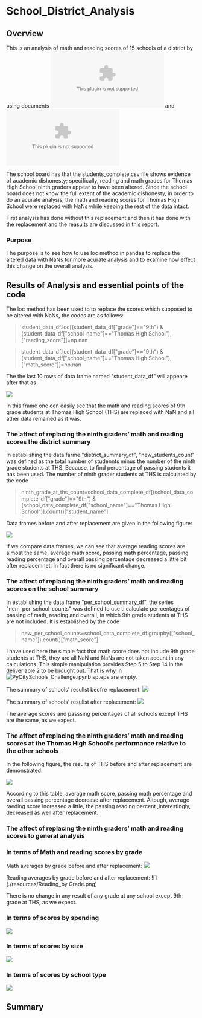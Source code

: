 # School_District_Analysis
## Overview
This is an analysis of math and reading scores of 15 schools of a district by using documents ![students_complete.csv](./resources/students_complete.csv) and ![schools_complete.csv](./resources/schools_complete.csv) 

The school board has  that the students_complete.csv file shows evidence of academic dishonesty; specifically, reading and math grades for Thomas High School ninth graders appear to have been altered. Since the school board does not know the full extent of the academic dishonesty, in order to do an acurate analysis, the math and reading scores for Thomas High School were replaced with NaNs while keeping the rest of the data intact.

First analysis has  done without this replacement and then it has done with the replacement and the reasults are discussed in this report.

### Purpose

The purpose is to see how to use loc method in pandas to replace the altered data with NaNs for more acurate analysis and to examine how effect this change on the overall analysis.   

## Results of Analysis and essential points of the code

The loc method has been used to to replace the scores which supposed to be altered with NaNs, the codes are as follows:

> student_data_df.loc[(student_data_df["grade"]=="9th") & (student_data_df["school_name"]=="Thomas High School"),["reading_score"]]=np.nan

> student_data_df.loc[(student_data_df["grade"]=="9th") & (student_data_df["school_name"]=="Thomas High School"),["math_score"]]=np.nan

The the last 10 rows of data frame named "student_data_df" will appeare after that as

 ![](./resources/students_data_df_replaced_with_nan.png)

In this frame one cen easily see that the math and reading scores of 9th grade students at Thomas High School (THS) are replaced with NaN and all ather data remained as it was.


### The affect of  replacing the ninth graders’ math and reading scores the district summary

In establishing the data farme "district_summary_df", "new_students_count" was defined as the total number of studennts minus the number of the ninth grade students at THS. Because, to find percentage of passing students it has been used. The number of ninth grader students at THS is calculated by the code

> ninth_grade_at_ths_count=school_data_complete_df[(school_data_complete_df["grade"]=="9th") & (school_data_complete_df["school_name"]=="Thomas High School")].count()["student_name"]

Data frames before and after replacement are given in the following figure:

![](./resources/District_Summary.png)

If we compare data frames, we can see that average reading scores are almost the same, average math score, passing math percentage, passing reading percentage and overall passing percentage decreased a little bit after replacemnet. In fact there is no significant change. 

### The affect of  replacing the ninth graders’ math and reading scores on the school summary 

In establishing the data frame "per_school_summary_df", the series "nem_per_school_counts" was defined to use ti calculate perrcentages of passing of math, reading and overall, in which 9th grade students at THS are not included. It is established by the code

> new_per_school_counts=school_data_complete_df.groupby(["school_name"]).count()["math_score"]

I have used here the simple fact that math score does not include 9th grade students at THS, they are all NaN and NaNs are not taken acount in any calculations. This simple manipulation provides Step 5 to Step 14 in the deliveriable 2 to be brought out. That is why in ![PyCitySchools_Challenge.ipynb](./PyCitySchools_Challenge.ipynb) spteps are empty.

The summary of schools' resullst beofre replacement:
![](./resources/School_Summary_1.png)

The summary of schools' resullst after replacement:
![](./resources/School_Summary_2.png)

The average scores and passsing percentages of all schools except THS are the same, as we expect.

### The affect of  replacing the ninth graders’ math and reading scores at the Thomas High School’s performance relative to the other schools

In the following figure, the results of THS before and after replacement are demonstrated.

![](./resources/ths.png)

According to this table, average math score, passing math percentage and overall passing percentage decrease after replacement. Altough, average raeding score increased a little, the passing reading percent ,interestingly, decreased as well after replacement.

### The affect of  replacing the ninth graders’ math and reading scores to general analysis
### In terms of Math and reading scores by grade

Math averages by grade before and after replacement:
![](./resources/Math_Mean_By_Grade.png)

Reading averages by grade before and after replacement:
![](./resources/Reading_by Grade.png)

There is no change in any result of any grade at any school except 9th grade at THS, as we expect.

### In terms of scores by spending

![](./resources/spending.png)

### In terms of scores by size

![](./resources/size.png)

### In terms of scores by school type

![](./resources/type.png)

## Summary
